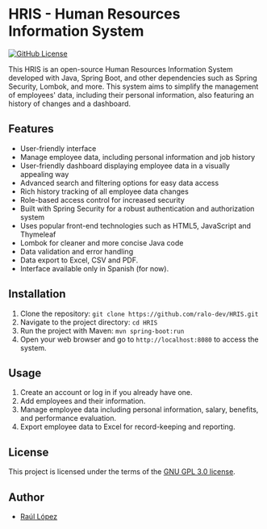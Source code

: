 # HRIS - Human Resources Information System 

[![GitHub License](https://img.shields.io/github/license/ralo-dev/HRIS)](https://github.com/ralo-dev/HRIS/blob/main/LICENSE)

This HRIS is an open-source Human Resources Information System developed with Java, Spring Boot, and other dependencies such as Spring Security, Lombok, and more. This system aims to simplify the management of employees' data, including their personal information, also featuring an history of changes and a dashboard.

## Features
- User-friendly interface
- Manage employee data, including personal information and job history
- User-friendly dashboard displaying employee data in a visually appealing way
- Advanced search and filtering options for easy data access
- Rich history tracking of all employee data changes
- Role-based access control for increased security
- Built with Spring Security for a robust authentication and authorization system
- Uses popular front-end technologies such as HTML5, JavaScript and Thymeleaf
- Lombok for cleaner and more concise Java code
- Data validation and error handling
- Data export to Excel, CSV and PDF.
- Interface available only in Spanish (for now).

## Installation
1. Clone the repository: `git clone https://github.com/ralo-dev/HRIS.git`
2. Navigate to the project directory: `cd HRIS`
3. Run the project with Maven: `mvn spring-boot:run`
4. Open your web browser and go to `http://localhost:8080` to access the system.

## Usage
1. Create an account or log in if you already have one.
2. Add employees and their information.
3. Manage employee data including personal information, salary, benefits, and performance evaluation.
4. Export employee data to Excel for record-keeping and reporting.

## License
This project is licensed under the terms of the [GNU GPL 3.0 license](https://github.com/ralo-dev/HRIS/blob/main/LICENSE).

## Author
- [Raúl López](https://github.com/ralo-dev)
